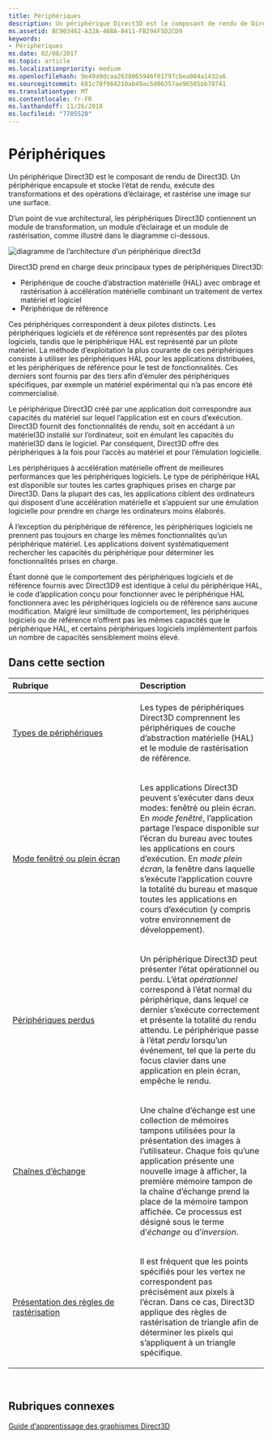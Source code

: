 ```yaml
---
title: Périphériques
description: Un périphérique Direct3D est le composant de rendu de Direct3D. Un périphérique encapsule et stocke l’état de rendu, exécute des transformations et des opérations d’éclairage, et rastérise une image sur une surface.
ms.assetid: BC903462-A32A-46BA-8411-FB294F5D2CD9
keywords:
- Périphériques
ms.date: 02/08/2017
ms.topic: article
ms.localizationpriority: medium
ms.openlocfilehash: 9e49a9dcaa2638065946f01797cbea084a1432a6
ms.sourcegitcommit: 681c70f964210ab49ac5d06357ae96505bb78741
ms.translationtype: MT
ms.contentlocale: fr-FR
ms.lasthandoff: 11/26/2018
ms.locfileid: "7705520"
---
```

# <a name="devices"></a>Périphériques


Un périphérique Direct3D est le composant de rendu de Direct3D. Un périphérique encapsule et stocke l’état de rendu, exécute des transformations et des opérations d’éclairage, et rastérise une image sur une surface.

D’un point de vue architectural, les périphériques Direct3D contiennent un module de transformation, un module d’éclairage et un module de rastérisation, comme illustré dans le diagramme ci-dessous.

![diagramme de l’architecture d’un périphérique direct3d](images/d3ddev.png)

Direct3D prend en charge deux principaux types de périphériques Direct3D:

-   Périphérique de couche d’abstraction matérielle (HAL) avec ombrage et rastérisation à accélération matérielle combinant un traitement de vertex matériel et logiciel
-   Périphérique de référence

Ces périphériques correspondent à deux pilotes distincts. Les périphériques logiciels et de référence sont représentés par des pilotes logiciels, tandis que le périphérique HAL est représenté par un pilote matériel. La méthode d’exploitation la plus courante de ces périphériques consiste à utiliser les périphériques HAL pour les applications distribuées, et les périphériques de référence pour le test de fonctionnalités. Ces derniers sont fournis par des tiers afin d’émuler des périphériques spécifiques, par exemple un matériel expérimental qui n’a pas encore été commercialisé.

Le périphérique Direct3D créé par une application doit correspondre aux capacités du matériel sur lequel l’application est en cours d’exécution. Direct3D fournit des fonctionnalités de rendu, soit en accédant à un matériel3D installé sur l’ordinateur, soit en émulant les capacités du matériel3D dans le logiciel. Par conséquent, Direct3D offre des périphériques à la fois pour l’accès au matériel et pour l’émulation logicielle.

Les périphériques à accélération matérielle offrent de meilleures performances que les périphériques logiciels. Le type de périphérique HAL est disponible sur toutes les cartes graphiques prises en charge par Direct3D. Dans la plupart des cas, les applications ciblent des ordinateurs qui disposent d’une accélération matérielle et s’appuient sur une émulation logicielle pour prendre en charge les ordinateurs moins élaborés.

À l’exception du périphérique de référence, les périphériques logiciels ne prennent pas toujours en charge les mêmes fonctionnalités qu’un périphérique matériel. Les applications doivent systématiquement rechercher les capacités du périphérique pour déterminer les fonctionnalités prises en charge.

Étant donné que le comportement des périphériques logiciels et de référence fournis avec Direct3D9 est identique à celui du périphérique HAL, le code d’application conçu pour fonctionner avec le périphérique HAL fonctionnera avec les périphériques logiciels ou de référence sans aucune modification. Malgré leur similitude de comportement, les périphériques logiciels ou de référence n’offrent pas les mêmes capacités que le périphérique HAL, et certains périphériques logiciels implémentent parfois un nombre de capacités sensiblement moins élevé.

## <a name="span-idin-this-sectionspanin-this-section"></a><span id="in-this-section"></span>Dans cette section


<table>
<colgroup>
<col width="50%" />
<col width="50%" />
</colgroup>
<thead>
<tr class="header">
<th align="left">Rubrique</th>
<th align="left">Description</th>
</tr>
</thead>
<tbody>
<tr class="odd">
<td align="left"><p><a href="device-types.md">Types de périphériques</a></p></td>
<td align="left"><p>Les types de périphériques Direct3D comprennent les périphériques de couche d’abstraction matérielle (HAL) et le module de rastérisation de référence.</p></td>
</tr>
<tr class="even">
<td align="left"><p><a href="windowed-vs--full-screen-mode.md">Mode fenêtré ou plein écran</a></p></td>
<td align="left"><p>Les applications Direct3D peuvent s’exécuter dans deux modes: fenêtré ou plein écran. En <em>mode fenêtré</em>, l’application partage l’espace disponible sur l’écran du bureau avec toutes les applications en cours d’exécution. En <em>mode plein écran</em>, la fenêtre dans laquelle s’exécute l’application couvre la totalité du bureau et masque toutes les applications en cours d’exécution (y compris votre environnement de développement).</p></td>
</tr>
<tr class="odd">
<td align="left"><p><a href="lost-devices.md">Périphériques perdus</a></p></td>
<td align="left"><p>Un périphérique Direct3D peut présenter l’état opérationnel ou perdu. L’état <em>opérationnel</em> correspond à l’état normal du périphérique, dans lequel ce dernier s’exécute correctement et présente la totalité du rendu attendu. Le périphérique passe à l’état <em>perdu</em> lorsqu’un événement, tel que la perte du focus clavier dans une application en plein écran, empêche le rendu.</p></td>
</tr>
<tr class="even">
<td align="left"><p><a href="swap-chains.md">Chaînes d’échange</a></p></td>
<td align="left"><p>Une chaîne d’échange est une collection de mémoires tampons utilisées pour la présentation des images à l’utilisateur. Chaque fois qu’une application présente une nouvelle image à afficher, la première mémoire tampon de la chaîne d’échange prend la place de la mémoire tampon affichée. Ce processus est désigné sous le terme d’<em>échange</em> ou d’<em>inversion</em>.</p></td>
</tr>
<tr class="odd">
<td align="left"><p><a href="introduction-to-rasterization-rules.md">Présentation des règles de rastérisation</a></p></td>
<td align="left"><p>Il est fréquent que les points spécifiés pour les vertex ne correspondent pas précisément aux pixels à l’écran. Dans ce cas, Direct3D applique des règles de rastérisation de triangle afin de déterminer les pixels qui s’appliquent à un triangle spécifique.</p></td>
</tr>
</tbody>
</table>

 

## <a name="span-idrelated-topicsspanrelated-topics"></a><span id="related-topics"></span>Rubriques connexes


[Guide d’apprentissage des graphismes Direct3D](index.md)

 

 




